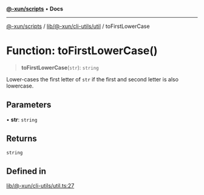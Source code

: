[**@-xun/scripts**](../../../../../README.md) • **Docs**

***

[@-xun/scripts](../../../../../README.md) / [lib/@-xun/cli-utils/util](../README.md) / toFirstLowerCase

# Function: toFirstLowerCase()

> **toFirstLowerCase**(`str`): `string`

Lower-cases the first letter of `str` if the first and second letter is also
lowercase.

## Parameters

• **str**: `string`

## Returns

`string`

## Defined in

[lib/@-xun/cli-utils/util.ts:27](https://github.com/Xunnamius/xscripts/blob/ce701f3d57da9f82ee0036320bc62d5c51233011/lib/@-xun/cli-utils/util.ts#L27)

